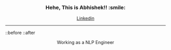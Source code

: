 <h3 align="center"> Hehe, This is Abhishek!! :smile: </h3>
<p align="center"> <a href="https://www.linkedin.com/in/1abhishekpal/">Linkedin</a>
<hr> ::before ::after </hr>

<p align="center"> Working as a NLP Engineer </p>
<!--
**abhiishekpal/abhiishekpal** is a ✨ _special_ ✨ repository because its `README.md` (this file) appears on your GitHub profile.

Here are some ideas to get you started:

- 🔭 I’m currently working on ...
- 🌱 I’m currently learning ...
- 👯 I’m looking to collaborate on ...
- 🤔 I’m looking for help with ...
- 💬 Ask me about ...
- 📫 How to reach me: ...
- 😄 Pronouns: ...
- ⚡ Fun fact: ...
-->
